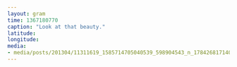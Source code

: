 ```yaml
---
layout: gram
time: 1367180770
caption: "Look at that beauty."
latitude: 
longitude: 
media:
- media/posts/201304/11311619_1585714705040539_598904543_n_17842681714000351.jpg
---
```

